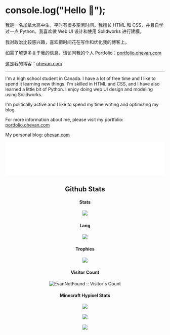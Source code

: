 # console.log("Hello 👋");

我是一名加拿大高中生，平时有很多空闲时间。我擅长 HTML 和 CSS，并且自学过一点 Python。我喜欢做 Web UI 设计和使用 Solidworks 进行建模。

我对政治比较感兴趣，喜欢把时间花在写作和优化我的博客上。

如需了解更多关于我的信息，请访问我的个人 Portfolio：[portfolio.ohevan.com](https://portfolio.ohevan.com)

这是我的博客：[ohevan.com](https://ohevan.com)




---

I'm a high school student in Canada. I have a lot of free time and I like to spend it learning new things. I'm skilled in HTML and CSS, and I have also learned a little bit of Python. I enjoy doing web UI design and modeling using Solidworks.

I'm politically active and I like to spend my time writing and optimizing my blog.

For more information about me, please visit my portfolio: [portfolio.ohevan.com](https://portfolio.ohevan.com)

My personal blog: [ohevan.com](https://ohevan.com)


<p align="center"> 
  <a href="https://ohevan.com">
    <img src="https://raw.githubusercontent.com/EvanNotFound/EvanNotFound/main/AnonymousLand_neon_96px.svg">
  </a>
</p>



<h2 align="center">Github Stats </h1>

<h4 align="center"> Stats </h4>
<p align="center"> 
  <img src="https://github-readme-stats.vercel.app/api?username=evannotfound&show_icons=true&theme=algolia&hide_border=1">
</p>

<h4 align="center"> Lang </h4>
<p align="center"> 
  <img src="https://github-readme-stats.vercel.app/api/top-langs/?username=evannotfound&show_icons=true&theme=algolia&hide_border=1&layout=compact">
</p>

<h4 align="center"> Trophies </h4>
<p align="center"> 
  <img src="https://github-profile-trophy.vercel.app/?username=evannotfound&theme=algolia&column=4&margin-w=15&margin-h=15">
</p>



<h4 align="center">Visitor Count</h4>

<p align="center"><img src="https://profile-counter.glitch.me/{EvanNotFound}/count.svg" alt="EvanNotFound :: Visitor's Count" /></p>

<h4 align="center">Minecraft Hypixel Stats</h4>

<p align="center"> 
<img src="https://gen.plancke.io/exp/JustBliTS.png" width="500px">
</p>

<p align="center"> 
<img src="https://gen.plancke.io/achievementPoints/JustBliTS.png" width="500px">
</p>

<p align="center"> 
  <img src="https://hypixel.paniek.de/signature/9056c9b7f68e4382b3387bb8d90b5e6f/general-tooltip">
</p>

